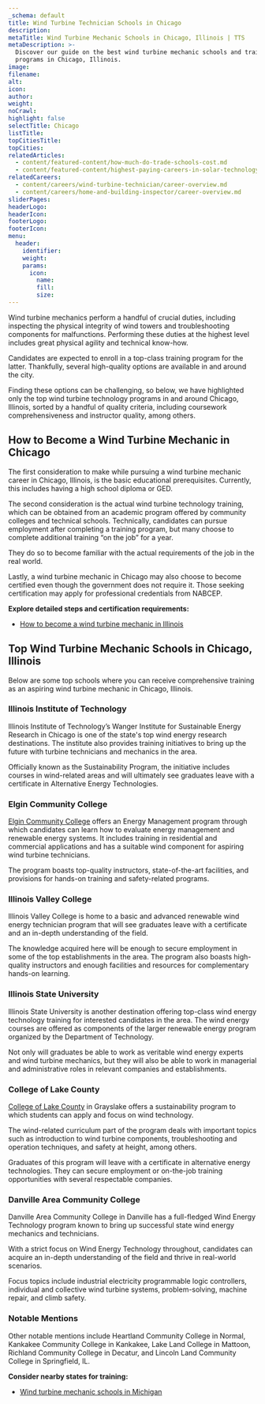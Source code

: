 ```yaml
---
_schema: default
title: Wind Turbine Technician Schools in Chicago
description:
metaTitle: Wind Turbine Mechanic Schools in Chicago, Illinois | TTS
metaDescription: >-
  Discover our guide on the best wind turbine mechanic schools and training
  programs in Chicago, Illinois. 
image:
filename:
alt:
icon:
author:
weight:
noCrawl:
highlight: false
selectTitle: Chicago
listTitle:
topCitiesTitle:
topCities:
relatedArticles:
  - content/featured-content/how-much-do-trade-schools-cost.md
  - content/featured-content/highest-paying-careers-in-solar-technology.md
relatedCareers:
  - content/careers/wind-turbine-technician/career-overview.md
  - content/careers/home-and-building-inspector/career-overview.md
sliderPages:
headerLogo:
headerIcon:
footerLogo:
footerIcon:
menu:
  header:
    identifier:
    weight:
    params:
      icon:
        name:
        fill:
        size:
---
```

Wind turbine mechanics perform a handful of crucial duties, including inspecting the physical integrity of wind towers and troubleshooting components for malfunctions. Performing these duties at the highest level includes great physical agility and technical know-how.

Candidates are expected to enroll in a top-class training program for the latter. Thankfully, several high-quality options are available in and around the city.

Finding these options can be challenging, so below, we have highlighted only the top wind turbine technology programs in and around Chicago, Illinois, sorted by a handful of quality criteria, including coursework comprehensiveness and instructor quality, among others.

## **How to Become a Wind Turbine Mechanic in Chicago**

The first consideration to make while pursuing a wind turbine mechanic career in Chicago, Illinois, is the basic educational prerequisites. Currently, this includes having a high school diploma or GED.

The second consideration is the actual wind turbine technology training, which can be obtained from an academic program offered by community colleges and technical schools. Technically, candidates can pursue employment after completing a training program, but many choose to complete additional training “on the job” for a year.

They do so to become familiar with the actual requirements of the job in the real world.

Lastly, a wind turbine mechanic in Chicago may also choose to become certified even though the government does not require it. Those seeking certification may apply for professional credentials from NABCEP.

**Explore detailed steps and certification requirements:**

* [How to become a wind turbine mechanic in Illinois](https://toptradeschools.com/near-you/wind-turbine-technician/illinois/)

## **Top Wind Turbine Mechanic Schools in Chicago, Illinois**

Below are some top schools where you can receive comprehensive training as an aspiring wind turbine mechanic in Chicago, Illinois.

### **Illinois Institute of Technology**

Illinois Institute of Technology’s Wanger Institute for Sustainable Energy Research in Chicago is one of the state's top wind energy research destinations. The institute also provides training initiatives to bring up the future with turbine technicians and mechanics in the area.

Officially known as the Sustainability Program, the initiative includes courses in wind-related areas and will ultimately see graduates leave with a certificate in Alternative Energy Technologies.

### Elgin Community College

[Elgin Community College](https://elgin.edu/academics/departments/energy-management/) offers an Energy Management program through which candidates can learn how to evaluate energy management and renewable energy systems. It includes training in residential and commercial applications and has a suitable wind component for aspiring wind turbine technicians.

The program boasts top-quality instructors, state-of-the-art facilities, and provisions for hands-on training and safety-related programs.

### Illinois Valley College

Illinois Valley College is home to a basic and advanced renewable wind energy technician program that will see graduates leave with a certificate and an in-depth understanding of the field.

The knowledge acquired here will be enough to secure employment in some of the top establishments in the area. The program also boasts high-quality instructors and enough facilities and resources for complementary hands-on learning.

### Illinois State University

Illinois State University is another destination offering top-class wind energy technology training for interested candidates in the area. The wind energy courses are offered as components of the larger renewable energy program organized by the Department of Technology.

Not only will graduates be able to work as veritable wind energy experts and wind turbine mechanics, but they will also be able to work in managerial and administrative roles in relevant companies and establishments.

### College of Lake County

[College of Lake County](https://www.clcillinois.edu/programs/biodv/sustainability) in Grayslake offers a sustainability program to which students can apply and focus on wind technology.

The wind-related curriculum part of the program deals with important topics such as introduction to wind turbine components, troubleshooting and operation techniques, and safety at height, among others.

Graduates of this program will leave with a certificate in alternative energy technologies. They can secure employment or on-the-job training opportunities with several respectable companies.

### Danville Area Community College

Danville Area Community College in Danville has a full-fledged Wind Energy Technology program known to bring up successful state wind energy mechanics and technicians.

With a strict focus on Wind Energy Technology throughout, candidates can acquire an in-depth understanding of the field and thrive in real-world scenarios.

Focus topics include industrial electricity programmable logic controllers, individual and collective wind turbine systems, problem-solving, machine repair, and climb safety.

### Notable Mentions

Other notable mentions include Heartland Community College in Normal, Kankakee Community College in Kankakee, Lake Land College in Mattoon, Richland Community College in Decatur, and Lincoln Land Community College in Springfield, IL.

**Consider nearby states for training:**

* [Wind turbine mechanic schools in Michigan](https://toptradeschools.com/near-you/wind-turbine-technician/michigan/)